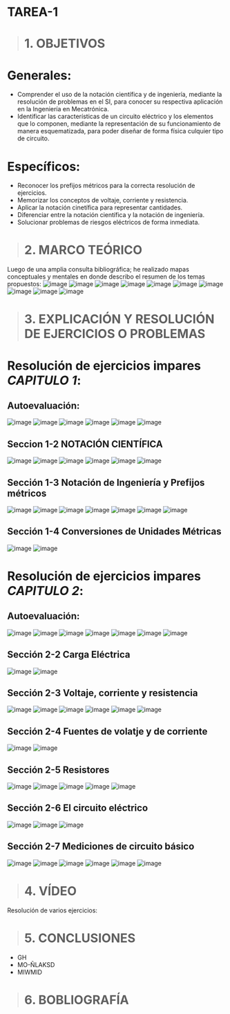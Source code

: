 # TAREA-1
># 1. OBJETIVOS
# Generales:
- Comprender el uso de la notación científica y de ingeniería, mediante la resolución de problemas en el SI, para
  conocer su respectiva aplicación en la Ingeniería en Mecatrónica.
- Identificar las características de un circuito eléctrico y los elementos que lo componen, mediante la representación
  de su funcionamiento de manera esquematizada, para poder diseñar de forma física culquier tipo de circuito.
 # Específicos:
- Reconocer los prefijos métricos para la correcta resolución de ejercicios.
- Memorizar los conceptos de voltaje, corriente y resistencia.
- Aplicar la notación cinetífica para representar cantidades.
- Diferenciar entre la notación científica y la notación de ingeniería.
- Solucionar problemas de riesgos eléctricos de forma inmediata.
># 2. MARCO TEÓRICO
Luego de una amplia consulta bibliográfica; he realizado mapas conceptuales y mentales en donde describo el resumen de
los temas propuestos:
![image](https://user-images.githubusercontent.com/104925648/200746879-0e64eed8-9c17-48a9-912c-5e8282c6dbbd.png)
![image](https://user-images.githubusercontent.com/104925648/200746983-b2af88b5-734a-4df8-a6a5-716b5cfebf27.png)
![image](https://user-images.githubusercontent.com/104925648/200747047-98923b70-7845-4800-a079-a5ddc5cbe53a.png)
![image](https://user-images.githubusercontent.com/104925648/200747095-0f531ce0-e2b8-449c-8124-2d952b3db4e9.png)
![image](https://user-images.githubusercontent.com/104925648/200747269-2cf588c6-dc01-4b61-a505-01d5042c930e.png)
![image](https://user-images.githubusercontent.com/104925648/200747373-95a8435c-7e37-457c-a841-ad9f5e1587f0.png)
![image](https://user-images.githubusercontent.com/104925648/200747414-f3376b97-a3db-4ebc-8840-25c66dafda0f.png)
![image](https://user-images.githubusercontent.com/104925648/200747458-ae61f782-d7eb-4585-9560-cbbf37c46e17.png)
![image](https://user-images.githubusercontent.com/104925648/200747553-6a0d151a-b480-4eb8-9d9b-635c8e1be5df.png)
![image](https://user-images.githubusercontent.com/104925648/200747627-a4a3cd47-0a08-4eb9-9012-0eff35a39c4f.png)
># 3. EXPLICACIÓN Y RESOLUCIÓN DE EJERCICIOS O PROBLEMAS
# Resolución de ejercicios impares *CAPITULO 1*:
## Autoevaluación:
![image](https://user-images.githubusercontent.com/104925648/200749820-b486ebfd-0ded-4040-9177-cfc182a06179.png)
![image](https://user-images.githubusercontent.com/104925648/200749873-90339ee0-81cf-4833-8d16-f179446328b8.png)
![image](https://user-images.githubusercontent.com/104925648/200749978-edcb88cf-1751-47b7-9331-f8a81f0f84d7.png)
![image](https://user-images.githubusercontent.com/104925648/200751236-757cba53-68a1-40a0-b0da-9c9822fff539.png)
![image](https://user-images.githubusercontent.com/104925648/200751316-695c7fdf-1f16-414b-8a84-ce6c7215f44b.png)
![image](https://user-images.githubusercontent.com/104925648/200751407-abf4b777-e764-473e-8ff3-47983e4da8ec.png)

## Seccion 1-2 NOTACIÓN CIENTÍFICA
![image](https://user-images.githubusercontent.com/104925648/200927181-f3a8348e-3600-4108-a6a6-7261af8f85a8.png)
![image](https://user-images.githubusercontent.com/104925648/200927240-754dbf07-f865-42fd-952b-2b1639993732.png)
![image](https://user-images.githubusercontent.com/104925648/200927292-c7610074-2e45-457f-af2e-0262f311293a.png)
![image](https://user-images.githubusercontent.com/104925648/200931744-3525d17c-3536-48a5-98d1-95751a3eb608.png)
![image](https://user-images.githubusercontent.com/104925648/200931373-4c95a5c0-bcca-40d6-96aa-be29a180d66c.png)
![image](https://user-images.githubusercontent.com/104925648/200927491-ceaa675d-28c1-4059-90ab-5717f069df8f.png)

## Sección 1-3 Notación de Ingeniería y Prefijos métricos
![image](https://user-images.githubusercontent.com/104925648/200928039-04863adc-36dd-4d10-a933-b61c0d64eec4.png)
![image](https://user-images.githubusercontent.com/104925648/200928108-b03a7874-2633-4d9b-b6ef-3e96702be13c.png)
![image](https://user-images.githubusercontent.com/104925648/200928144-1d8779ec-8431-4146-b7f5-92832f9ecbfd.png)
![image](https://user-images.githubusercontent.com/104925648/200928233-d413954b-7132-45b1-bcd9-4d291fbf62c9.png)
![image](https://user-images.githubusercontent.com/104925648/200928301-d1b356b6-5cdd-4fba-8b66-d58e81a2cf5c.png)
![image](https://user-images.githubusercontent.com/104925648/200928354-450ab912-2298-4bb5-aa7a-647be6f59343.png)
![image](https://user-images.githubusercontent.com/104925648/200928405-c088d29a-9493-44c0-8684-cedac453e3d1.png)

## Sección 1-4 Conversiones de Unidades Métricas
![image](https://user-images.githubusercontent.com/104925648/200928584-a1e6d6cb-536f-4f5b-a806-90280fe1b368.png)
![image](https://user-images.githubusercontent.com/104925648/200933133-be301751-0843-46ea-a82c-1eef21edb97d.png)

# Resolución de ejercicios impares *CAPITULO 2*:
## Autoevaluación:
![image](https://user-images.githubusercontent.com/104925648/200934770-c0c5201f-8f0f-49d7-b7fe-868b6fd85a96.png)
![image](https://user-images.githubusercontent.com/104925648/200934835-1e0f010d-0a78-4803-b409-1e6ab8975450.png)
![image](https://user-images.githubusercontent.com/104925648/200934888-60958772-dc85-4d42-adac-a7f0d8f9ffbf.png)
![image](https://user-images.githubusercontent.com/104925648/200934941-a2029e24-f393-44ae-99f0-da5fe77f6ed0.png)
![image](https://user-images.githubusercontent.com/104925648/200935001-62f02d6d-57de-4fb6-8da6-fe8d8be1bf35.png)
![image](https://user-images.githubusercontent.com/104925648/200935072-934b64b2-198d-4ca0-a72f-8db09dd2ae49.png)
![image](https://user-images.githubusercontent.com/104925648/200935150-193f2ce1-c51c-44da-85f8-624643307a76.png)

## Sección 2-2 Carga Eléctrica
![image](https://user-images.githubusercontent.com/104925648/200953488-7484c796-86bc-4746-9fe2-bcf4e19c98e1.png)
![image](https://user-images.githubusercontent.com/104925648/200953619-0b2842db-a11f-4f32-baf8-76b2d2989b73.png)

## Sección 2-3 Voltaje, corriente y resistencia
![image](https://user-images.githubusercontent.com/104925648/200954297-8a54e442-07ce-4bda-ac7b-a14b97a5fccd.png)
![image](https://user-images.githubusercontent.com/104925648/200954363-89f08b01-d4f1-42a6-8bc2-c6ada258feb8.png)
![image](https://user-images.githubusercontent.com/104925648/200954400-c283eae8-8899-4473-96c7-96f986fcb759.png)
![image](https://user-images.githubusercontent.com/104925648/200954462-dd36be45-6f42-4262-99f9-6b88a864673b.png)
![image](https://user-images.githubusercontent.com/104925648/200954517-7ebfa462-a73c-48ec-a6b5-fd9deaad6daa.png)
![image](https://user-images.githubusercontent.com/104925648/200954580-9ddf6405-c681-4729-9a4a-3b6a47d61fd6.png)

## Sección 2-4 Fuentes de volatje y de corriente
![image](https://user-images.githubusercontent.com/104925648/200954785-65f6042c-7556-4998-9c8d-47758b6be226.png)
![image](https://user-images.githubusercontent.com/104925648/200954817-9a41e74d-5910-4ca8-a764-219f7cfe26ac.png)

## Sección 2-5 Resistores
![image](https://user-images.githubusercontent.com/104925648/200954999-cf0b5120-f99f-4600-9b2e-d59c4905ef0f.png)
![image](https://user-images.githubusercontent.com/104925648/200955044-d172ca5d-c8ac-4a9f-a2e6-b8aaf3ed362e.png)
![image](https://user-images.githubusercontent.com/104925648/200955083-6ac4ed05-8029-4e87-aac0-d8509f76bcf0.png)
![image](https://user-images.githubusercontent.com/104925648/200955124-dbaab36f-32f4-42e2-9048-a4ff748f477f.png)
![image](https://user-images.githubusercontent.com/104925648/200955177-bb319a94-0290-42fc-8175-2332c28c17d4.png)

## Sección 2-6 El circuito eléctrico
![image](https://user-images.githubusercontent.com/104925648/200955341-147291d5-1a04-4972-a966-2a4698666944.png)
![image](https://user-images.githubusercontent.com/104925648/200955370-35d0df98-97ce-4bde-a16d-bcd5d14c2527.png)
![image](https://user-images.githubusercontent.com/104925648/200955405-23b8c82b-5853-442d-9cd4-93f98d5c1b55.png)

## Sección 2-7 Mediciones de circuito básico
![image](https://user-images.githubusercontent.com/104925648/200955750-54202d70-23f2-41ab-95f2-c7742ce4c2b4.png)
![image](https://user-images.githubusercontent.com/104925648/200955812-4407af0e-b10c-495a-9d7b-58f3f45946b9.png)
![image](https://user-images.githubusercontent.com/104925648/200955847-5444b336-8cfb-44c8-9770-f76061263123.png)
![image](https://user-images.githubusercontent.com/104925648/200955907-337d3906-e678-408a-8db3-1def36d08537.png)
![image](https://user-images.githubusercontent.com/104925648/200955959-cf7674d3-4ecf-4220-a7a0-c1675b8b457d.png)
![image](https://user-images.githubusercontent.com/104925648/200956112-9e1ef050-0b8f-4f52-ac1c-1250eb70b3e7.png)

># 4. VÍDEO
Resolución de varios ejercicios:

># 5. CONCLUSIONES
- GH
- MO-ÑLAKSD
- MIWMID

># 6. BOBLIOGRAFÍA






